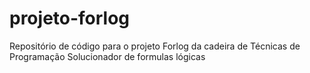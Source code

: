 # projeto-forlog
Repositório de código para o projeto Forlog da cadeira de Técnicas de Programação
Solucionador de formulas lógicas
